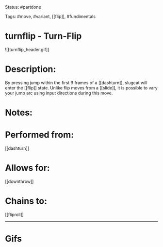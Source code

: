 Status: #partdone 

Tags: #move, #variant, [[flip]], #fundimentals

# turnflip - Turn-Flip
![[turnflip_header.gif]]
# Description:
By pressing jump within the first 9 frames of a [[dashturn]], slugcat will enter the [[flip]] state. Unlike flip moves from a [[slide]], it is possible to vary your jump arc using input directions during this move.

# Notes:


# Performed from:
[[dashturn]]

# Allows for:
[[downthrow]]

# Chains to:
[[fliproll]]

___
# Gifs
